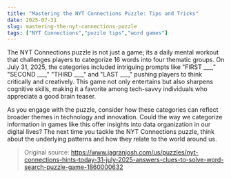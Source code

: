 ```yaml
---
title: "Mastering the NYT Connections Puzzle: Tips and Tricks"
date: 2025-07-31
slug: mastering-the-nyt-connections-puzzle
tags: ["NYT Connections","puzzle tips","word games"]
---
```


The NYT Connections puzzle is not just a game; its a daily mental workout that challenges players to categorize 16 words into four thematic groups. On July 31, 2025, the categories included intriguing prompts like "FIRST ___," "SECOND ___," "THIRD ___," and "LAST ___," pushing players to think critically and creatively. This game not only entertains but also sharpens cognitive skills, making it a favorite among tech-savvy individuals who appreciate a good brain teaser.

As you engage with the puzzle, consider how these categories can reflect broader themes in technology and innovation. Could the way we categorize information in games like this offer insights into data organization in our digital lives? The next time you tackle the NYT Connections puzzle, think about the underlying patterns and how they relate to the world around us.
> Original source: https://www.jagranjosh.com/us/puzzles/nyt-connections-hints-today-31-july-2025-answers-clues-to-solve-word-search-puzzle-game-1860000632